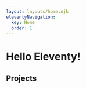 ```yaml
---
layout: layouts/home.njk
eleventyNavigation:
  key: Home
  order: 1
---
```


# Hello Eleventy!

## Projects
